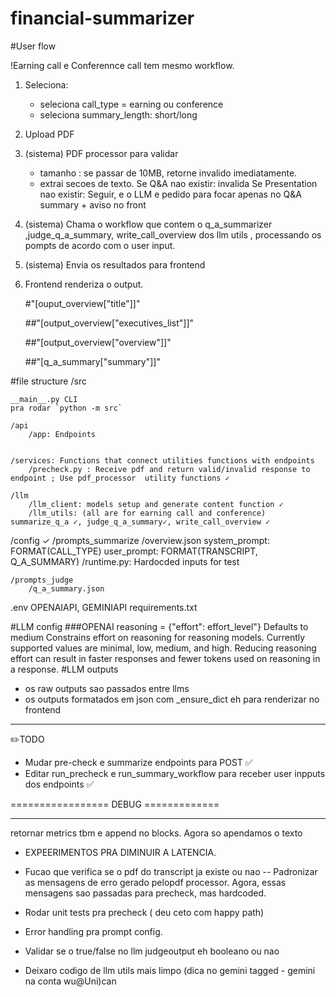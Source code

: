# financial-summarizer

#User flow

!Earning call e Conferennce call tem mesmo workflow.

1. Seleciona:
    - seleciona call_type = earning ou conference
    - seleciona summary_length: short/long 
2. Upload PDF
3. (sistema) PDF processor para  validar 
    -  tamanho : se passar de 10MB, retorne invalido imediatamente.
    - extrai secoes de texto. 
        Se Q&A nao existir: invalida 
        Se Presentation nao existir: Seguir, e o LLM e pedido  para focar apenas no Q&A  summary + aviso no front

4. (sistema) Chama o workflow que contem  o q_a_summarizer ,judge_q_a_summary, write_call_overview  dos llm utils , processando os pompts de acordo com o user  input. 
5. (sistema) Envia os resultados para frontend
6. Frontend renderiza o output.

    #"[ouput_overview["title"]]"

    ##"[output_overview["executives_list"]]"

    ##"[output_overview["overview"]]"

    ##"[q_a_summary["summary"]]"


#file structure
/src

    __main__.py CLI 
    pra rodar `python -m src`

    /api
        /app: Endpoints


    /services: Functions that connect utilities functions with endpoints
        /precheck.py : Receive pdf and return valid/invalid response to endpoint ; Use pdf_processor  utility functions ✓
        
    /llm
        /llm_client: models setup and generate content function ✓
        /llm_utils: (all are for earning call and conference) summarize_q_a ✓, judge_q_a_summary✓, write_call_overview ✓

/config ✓
    /prompts_summarize
        /overview.json
            system_prompt: FORMAT(CALL_TYPE)
            user_prompt: FORMAT(TRANSCRIPT, Q_A_SUMMARY)
    /runtime.py: Hardocded inputs for test 

    /prompts_judge
        /q_a_summary.json

.env OPENAIAPI, GEMINIAPI 
requirements.txt

#LLM config
###OPENAI
reasoning = {"effort": effort_level"}
Defaults to medium
Constrains effort on reasoning for reasoning models. Currently supported values are minimal, low, medium, and high. Reducing reasoning effort can result in faster responses and fewer tokens used on reasoning in a response.
#LLM outputs
- os raw outputs sao passados entre llms 
- os outputs formatados em json com _ensure_dict eh para renderizar no frontend 

 
------------------
✏️TODO

- Mudar pre-check e summarize endpoints para POST ✅
- Editar run_precheck e run_summary_workflow para receber user inpputs dos endpoints ✅




================= DEBUG =============

------------------------
 retornar metrics tbm e append no blocks. Agora so apendamos o texto 
- EXPEERIMENTOS PRA DIMINUIR A LATENCIA. 

- Fucao que verifica se o pdf  do transcript ja existe  ou nao 
-- Padronizar as mensagens de erro gerado pelopdf processor. Agora, essas mensagens sao passadas para precheck, mas hardcoded. 
- Rodar unit tests pra precheck ( deu ceto com happy path)
- Error handling pra prompt config.
- Validar se o true/false no llm judgeoutput eh booleano ou nao
- Deixaro codigo de llm utils mais limpo (dica no gemini tagged - gemini na conta wu@Uni)can 